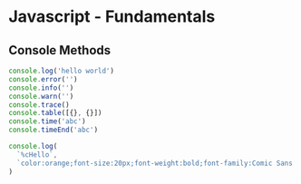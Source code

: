 # Javascript - Fundamentals

## Console Methods

```javascript
console.log('hello world')
console.error('')
console.info('')
console.warn('')
console.trace()
console.table([{}, {}])
console.time('abc')
console.timeEnd('abc')
```

```javascript
console.log(
  `%cHello`,
  `color:orange;font-size:20px;font-weight:bold;font-family:Comic Sans MS;`,
)
```
